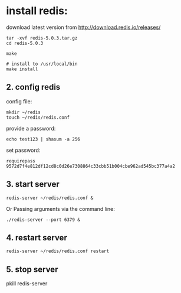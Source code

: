 
# install redis:

download latest version from http://download.redis.io/releases/

```
tar -xvf redis-5.0.3.tar.gz
cd redis-5.0.3

make

# install to /usr/local/bin
make install 

```
## 2. config redis

config file:
```
mkdir ~/redis
touch ~/redis/redis.conf
```
provide a password:
```
echo test123 | shasum -a 256
```

set password: 
```
requirepass 9572d7f4e812df12cd8c0d26e7308864c33cbb51b004cbe962ad545bc377a4a2
```

## 3. start server

```
redis-server ~/redis/redis.conf &

```

Or Passing arguments via the command line:
```
./redis-server --port 6379 &
```

## 4. restart server

```
redis-server ~/redis/redis.conf restart
```

## 5. stop server

pkill redis-server

